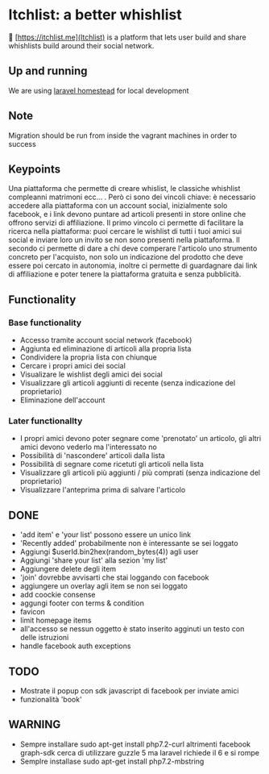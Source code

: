 # Itchlist: a better whishlist 

💢 [https://itchlist.me](Itchlist) is a platform that lets user build and share whishlists build around their social network. 

## Up and running

We are using [laravel homestead](https://laravel.com/docs/5.8/homestead) for local development

## Note

Migration should be run from inside the vagrant machines in order to success

## Keypoints

Una piattaforma che permette di creare whislist, le classiche whishlist compleanni matrimoni ecc... . Però ci sono dei vincoli chiave: è necessario accedere alla piattaforma con un account social, inizialmente solo facebook, e i link devono puntare ad articoli presenti in store online che offrono servizi di affiliazione.
Il primo vincolo ci permette di facilitare la ricerca nella piattaforma: puoi cercare le wishlist di tutti i tuoi amici sui social e inviare loro un invito se non sono presenti nella piattaforma. Il secondo ci permette di dare a chi deve comperare l'articolo uno strumento concreto per l'acquisto, non solo un indicazione del prodotto che deve essere poi cercato in autonomia, inoltre ci permette di guardagnare dai link di affiliazione e poter tenere la piattaforma gratuita e senza pubblicità.

## Functionality

### Base functionality

- Accesso tramite account social network (facebook)
- Aggiunta ed eliminazione di articoli alla propria lista
- Condividere la propria lista con chiunque
- Cercare i propri amici dei social
- Visualizare le wishlist degli amici dei social
- Visualizzare gli articoli aggiunti di recente (senza indicazione del proprietario)
- Eliminazione dell'account

### Later functionallty
- I propri amici devono poter segnare come 'prenotato' un articolo, gli altri amici devono vederlo ma l'interessato no
- Possibilità di 'nascondere' articoli dalla lista
- Possibilità di segnare come ricetuti gli articoli nella lista
- Visualizzare gli articoli più aggiunti / più comprati (senza indicazione del proprietario)
- Visualizzare l'anteprima prima di salvare l'articolo

## DONE
- 'add item' e 'your list' possono essere un unico link
- 'Recently added' probabilmente non è interessante se sei loggato
- Aggiungi $userId.bin2hex(random_bytes(4)) agli user
- Aggiungi 'share your list' alla sezion 'my list'
- Aggiungere delete degli item
- 'join' dovrebbe avvisarti che stai loggando con facebook
- aggiungere un overlay agli item se non sei loggato
- add coockie consense
- aggungi footer con terms & condition
- favicon
- limit homepage items
- all'accesso se nessun oggetto è stato inserito agginuti un testo con delle istruzioni 
- handle facebook auth exceptions

## TODO
- Mostrate il popup con sdk javascript di facebook per inviate amici
- funzionalità 'book'

## WARNING
- Sempre installare sudo apt-get install php7.2-curl altrimenti facebook graph-sdk cerca di utilizzare guzzle 5
ma laravel richiede il 6 e si rompe
- Semplre installase sudo apt-get install php7.2-mbstring